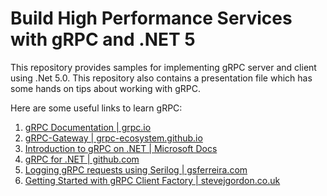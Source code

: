 # Build High Performance Services with gRPC and .NET 5
This repository provides samples for implementing gRPC server and client using .Net 5.0. This repository also contains a presentation file which has some hands on tips about working with gRPC.

Here are some useful links to learn gRPC:

 1. [gRPC Documentation | grpc.io](https://grpc.io/docs/) 
 2. [gRPC-Gateway | grpc-ecosystem.github.io](https://grpc-ecosystem.github.io/grpc-gateway/)
 3. [Introduction to gRPC on .NET | Microsoft Docs](https://docs.microsoft.com/en-us/aspnet/core/grpc/?view=aspnetcore-5.0) 
 4. [gRPC for .NET | github.com](https://github.com/grpc/grpc-dotnet) 
 5. [Logging gRPC requests using Serilog | gsferreira.com](https://gsferreira.com/archive/2019/04/logging-grpc-requests-using-serilog/)
 6. [Getting Started with gRPC Client Factory | stevejgordon.co.uk](https://www.stevejgordon.co.uk/getting-started-with-grpc-client-factory-in-asp-net-core)
